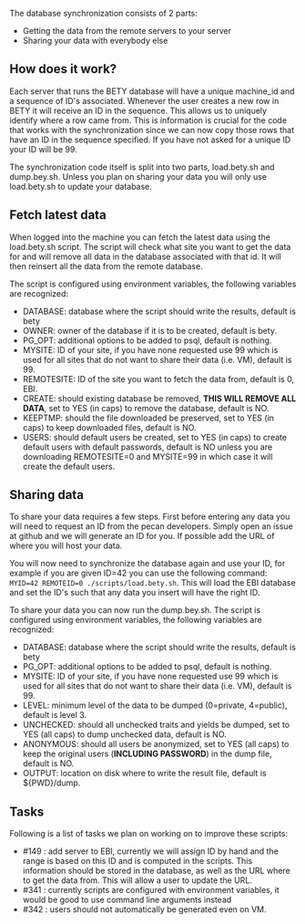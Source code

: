 The database synchronization consists of 2 parts:
- Getting the data from the remote servers to your server
- Sharing your data with everybody else

## How does it work?

Each server that runs the BETY database will have a unique machine_id and a sequence of ID's associated. Whenever the user creates a new row in BETY it will receive an ID in the sequence. This allows us to uniquely identify where a row came from. This is information is crucial for the code that works with the synchronization since we can now copy those rows that have an ID in the sequence specified. If you have not asked for a unique ID your ID will be 99.

The synchronization code itself is split into two parts, load.bety.sh and dump.bey.sh. Unless you plan on sharing your data you will only use load.bety.sh to update your database.

## Fetch latest data

When logged into the machine you can fetch the latest data using the load.bety.sh script. The script will check what site you want to get the data for and will remove all data in the database associated with that id. It will then reinsert all the data from the remote database.

The script is configured using environment variables, the following variables are recognized:
- DATABASE: database where the script should write the results, default is bety
- OWNER: owner of the database if it is to be created, default is bety.
- PG_OPT: additional options to be added to psql, default is nothing.
- MYSITE: ID of your site, if you have none requested use 99 which is used for all sites that do not want to share their data (i.e. VM), default is 99.
- REMOTESITE: ID of the site you want to fetch the data from, default is 0, EBI.
- CREATE: should existing database be removed, **THIS WILL REMOVE ALL DATA**, set to YES (in caps) to remove the database, default is NO.
- KEEPTMP: should the file downloaded be preserved, set to YES (in caps) to keep downloaded files, default is NO.
- USERS: should default users be created, set to YES (in caps) to create default users with default passwords, default is NO unless you are downloading REMOTESITE=0 and MYSITE=99 in which case it will create the default users.

## Sharing data

To share your data requires a few steps. First before entering any data you will need to request an ID from the pecan developers. Simply open an issue at github and we will generate an ID for you. If possible add the URL of where you will host your data.

You will now need to synchronize the database again and use your ID, for example if you are given ID=42 you can use the following command: `MYID=42 REMOTEID=0 ./scripts/load.bety.sh`. This will load the EBI database and set the ID's such that any data you insert will have the right ID.

To share your data you can now run the dump.bey.sh. The script is configured using environment variables, the following variables are recognized:
- DATABASE: database where the script should write the results, default is bety
- PG_OPT: additional options to be added to psql, default is nothing.
- MYSITE: ID of your site, if you have none requested use 99 which is used for all sites that do not want to share their data (i.e. VM), default is 99.
- LEVEL: minimum level of the data to be dumped (0=private, 4=public), default is level 3.
- UNCHECKED: should all unchecked traits and yields be dumped, set to YES (all caps) to dump unchecked data, default is NO.
- ANONYMOUS: should all users be anonymized, set to YES (all caps) to keep the original users (**INCLUDING PASSWORD**) in the dump file, default is NO.
- OUTPUT: location on disk where to write the result file, default is ${PWD}/dump.

## Tasks

Following is a list of tasks we plan on working on to improve these scripts:
- #149 : add server to EBI, currently we will assign ID by hand and the range is based on this ID and is computed in the scripts. This information should be stored in the database, as well as the URL where to get the data from. This will allow a user to update the URL.
- #341 : currently scripts are configured with environment variables, it would be good to use command line arguments instead
- #342 : users should not automatically be generated even on VM.